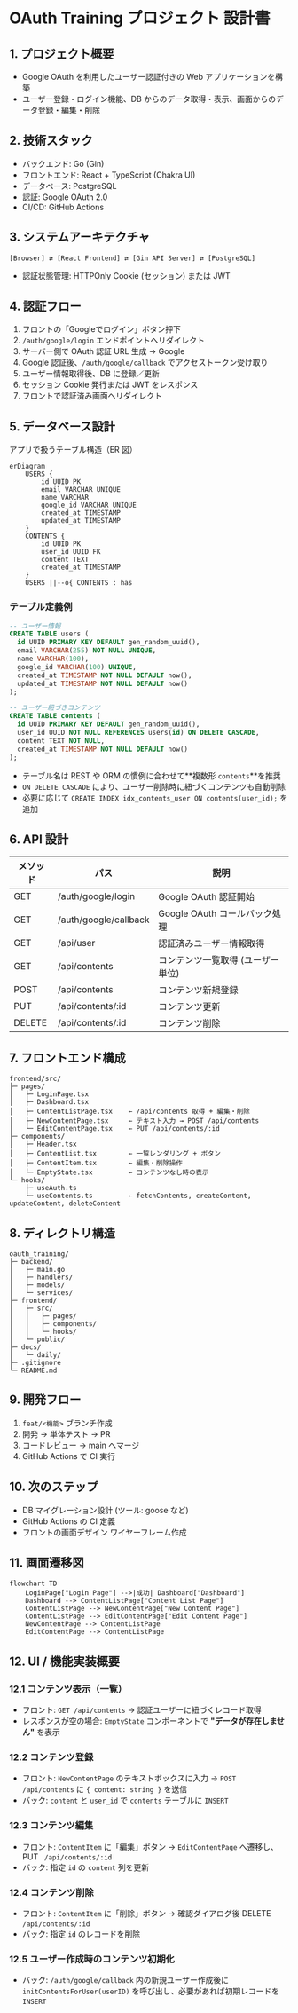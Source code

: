 # OAuth Training プロジェクト 設計書

## 1. プロジェクト概要

* Google OAuth を利用したユーザー認証付きの Web アプリケーションを構築
* ユーザー登録・ログイン機能、DB からのデータ取得・表示、画面からのデータ登録・編集・削除

## 2. 技術スタック

* バックエンド: Go (Gin)
* フロントエンド: React + TypeScript (Chakra UI)
* データベース: PostgreSQL
* 認証: Google OAuth 2.0
* CI/CD: GitHub Actions

## 3. システムアーキテクチャ

```
[Browser] ⇄ [React Frontend] ⇄ [Gin API Server] ⇄ [PostgreSQL]
```

* 認証状態管理: HTTPOnly Cookie (セッション) または JWT

## 4. 認証フロー

1. フロントの「Googleでログイン」ボタン押下
2. `/auth/google/login` エンドポイントへリダイレクト
3. サーバー側で OAuth 認証 URL 生成 → Google
4. Google 認証後、`/auth/google/callback` でアクセストークン受け取り
5. ユーザー情報取得後、DB に登録／更新
6. セッション Cookie 発行または JWT をレスポンス
7. フロントで認証済み画面へリダイレクト

## 5. データベース設計

アプリで扱うテーブル構造（ER 図）

```mermaid
erDiagram
    USERS {
        id UUID PK
        email VARCHAR UNIQUE
        name VARCHAR
        google_id VARCHAR UNIQUE
        created_at TIMESTAMP
        updated_at TIMESTAMP
    }
    CONTENTS {
        id UUID PK
        user_id UUID FK
        content TEXT
        created_at TIMESTAMP
    }
    USERS ||--o{ CONTENTS : has
```

### テーブル定義例

```sql
-- ユーザー情報
CREATE TABLE users (
  id UUID PRIMARY KEY DEFAULT gen_random_uuid(),
  email VARCHAR(255) NOT NULL UNIQUE,
  name VARCHAR(100),
  google_id VARCHAR(100) UNIQUE,
  created_at TIMESTAMP NOT NULL DEFAULT now(),
  updated_at TIMESTAMP NOT NULL DEFAULT now()
);

-- ユーザー紐づきコンテンツ
CREATE TABLE contents (
  id UUID PRIMARY KEY DEFAULT gen_random_uuid(),
  user_id UUID NOT NULL REFERENCES users(id) ON DELETE CASCADE,
  content TEXT NOT NULL,
  created_at TIMESTAMP NOT NULL DEFAULT now()
);
```

* テーブル名は REST や ORM の慣例に合わせて\*\*複数形 `contents`\*\*を推奨
* `ON DELETE CASCADE` により、ユーザー削除時に紐づくコンテンツも自動削除
* 必要に応じて `CREATE INDEX idx_contents_user ON contents(user_id);` を追加

## 6. API 設計

| メソッド   | パス                    | 説明                    |
| ------ | --------------------- | --------------------- |
| GET    | /auth/google/login    | Google OAuth 認証開始     |
| GET    | /auth/google/callback | Google OAuth コールバック処理 |
| GET    | /api/user             | 認証済みユーザー情報取得          |
| GET    | /api/contents         | コンテンツ一覧取得 (ユーザー単位)    |
| POST   | /api/contents         | コンテンツ新規登録             |
| PUT    | /api/contents/\:id    | コンテンツ更新               |
| DELETE | /api/contents/\:id    | コンテンツ削除               |

## 7. フロントエンド構成

```
frontend/src/
├─ pages/
│   ├─ LoginPage.tsx
│   ├─ Dashboard.tsx
│   ├─ ContentListPage.tsx    ← /api/contents 取得 + 編集・削除
│   ├─ NewContentPage.tsx     ← テキスト入力 → POST /api/contents
│   └─ EditContentPage.tsx    ← PUT /api/contents/:id
├─ components/
│   ├─ Header.tsx
│   ├─ ContentList.tsx        ← 一覧レンダリング + ボタン
│   ├─ ContentItem.tsx        ← 編集・削除操作
│   └─ EmptyState.tsx         ← コンテンツなし時の表示
└─ hooks/
    ├─ useAuth.ts
    └─ useContents.ts         ← fetchContents, createContent, updateContent, deleteContent
```

## 8. ディレクトリ構造

```
oauth_training/
├─ backend/
│   ├─ main.go
│   ├─ handlers/
│   ├─ models/
│   └─ services/
├─ frontend/
│   ├─ src/
│   │   ├─ pages/
│   │   ├─ components/
│   │   └─ hooks/
│   └─ public/
├─ docs/
│   └─ daily/
├─ .gitignore
└─ README.md
```

## 9. 開発フロー

1. `feat/<機能>` ブランチ作成
2. 開発 → 単体テスト → PR
3. コードレビュー → main へマージ
4. GitHub Actions で CI 実行

## 10. 次のステップ

* DB マイグレーション設計 (ツール: goose など)
* GitHub Actions の CI 定義
* フロントの画面デザイン ワイヤーフレーム作成

## 11. 画面遷移図

```mermaid
flowchart TD
    LoginPage["Login Page"] -->|成功| Dashboard["Dashboard"]
    Dashboard --> ContentListPage["Content List Page"]
    ContentListPage --> NewContentPage["New Content Page"]
    ContentListPage --> EditContentPage["Edit Content Page"]
    NewContentPage --> ContentListPage
    EditContentPage --> ContentListPage
```

## 12. UI / 機能実装概要

### 12.1 コンテンツ表示（一覧）

* フロント: `GET /api/contents` → 認証ユーザーに紐づくレコード取得
* レスポンスが空の場合: `EmptyState` コンポーネントで **"データが存在しません"** を表示

### 12.2 コンテンツ登録

* フロント: `NewContentPage` のテキストボックスに入力 → `POST /api/contents` に `{ content: string }` を送信
* バック: `content` と `user_id` で `contents` テーブルに `INSERT`

### 12.3 コンテンツ編集

* フロント: `ContentItem` に「編集」ボタン → `EditContentPage` へ遷移し、PUT ` /api/contents/:id`
* バック: 指定 `id` の `content` 列を更新

### 12.4 コンテンツ削除

* フロント: `ContentItem` に「削除」ボタン → 確認ダイアログ後 DELETE `/api/contents/:id`
* バック: 指定 `id` のレコードを削除

### 12.5 ユーザー作成時のコンテンツ初期化

* バック: `/auth/google/callback` 内の新規ユーザー作成後に `initContentsForUser(userID)` を呼び出し、必要があれば初期レコードを `INSERT`
